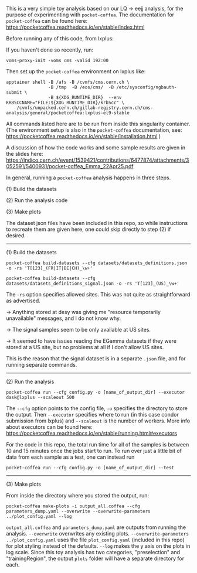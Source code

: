 This is a very simple toy analysis based on our LQ -> eejj analysis, for the purpose of experimenting with `pocket-coffea`.
The documentation for `pocket-coffea` can be found here: https://pocketcoffea.readthedocs.io/en/stable/index.html

Before running any of this code, from lxplus:

If you haven't done so recently, run:
```
voms-proxy-init -voms cms -valid 192:00
```
Then set up the `pocket-coffea` environment on lxplus like:
```
apptainer shell -B /afs -B /cvmfs/cms.cern.ch \
                -B /tmp  -B /eos/cms/  -B /etc/sysconfig/ngbauth-submit \
                -B ${XDG_RUNTIME_DIR}  --env KRB5CCNAME="FILE:${XDG_RUNTIME_DIR}/krb5cc" \
    /cvmfs/unpacked.cern.ch/gitlab-registry.cern.ch/cms-analysis/general/pocketcoffea:lxplus-el9-stable
```
All commands listed here are to be run from inside this singularity container.
(The environment setup is also in the `pocket-coffea` documentation, see: https://pocketcoffea.readthedocs.io/en/stable/installation.html )

A discussion of how the code works and some sample results are given in the slides here: https://indico.cern.ch/event/1539421/contributions/6477874/attachments/3052591/5400931/pocket-coffea_Emma_22Apr25.pdf

In general, running a `pocket-coffea` analysis happens in three steps. 

(1) Build the datasets

(2) Run the analysis code

(3) Make plots

The dataset json files have been included in this repo, so while instructions to recreate them are given here, one could skip directly to step (2) if desired.

**********************************************************************************************************************************
(1) Build the datasets
```
pocket-coffea build-datasets --cfg datasets/datasets_definitions.json -o -rs 'T[123]_(FR|IT|BE|CH)_\w+'
```
```
pocket-coffea build-datasets --cfg datasets/datasets_definitions_signal.json -o -rs 'T[123]_(US)_\w+'
```
The `-rs` option specifies allowed sites.
This was not quite as straightforward as advertised.

-> Anything stored at desy was giving me "resource temporarily unavailable" messages, and I do not know why.

-> The signal samples seem to be only available at US sites.

-> It seemed to have issues reading the EGamma datasets if they were stored at a US site, but no problems at all if I don't allow US sites.

This is the reason that the signal dataset is in a separate `.json` file, and for running separate commands.
**********************************************************************************************************************************
(2) Run the analysis
```
pocket-coffea run --cfg config.py -o [name_of_output_dir] --executor dask@lxplus --scaleout 500
```
The `--cfg` option points to the config file, `-o` specifies the directory to store the output.
Then `--executor` specifies where to run (in this case condor submission from lxplus) and `--scaleout` is the number of workers.
More info about executors can be found here: https://pocketcoffea.readthedocs.io/en/stable/running.html#executors

For the code in this repo, the total run time for all of the samples is between 10 and 15 minutes once the jobs start to run.
To run over just a little bit of data from each sample as a test, one can instead run 
```
pocket-coffea run --cfg config.py -o [name_of_output_dir] --test
```
**********************************************************************************************************************************
(3) Make plots

From inside the directory where you stored the output, run:
```
pocket-coffea make-plots -i output_all.coffea --cfg parameters_dump.yaml --overwrite --overwrite-parameters ../plot_config.yaml --log
```
`output_all.coffea` and `parameters_dump.yaml` are outputs from running the analysis.
`--overwrite` overwrites any existing plots.
`--overwrite-parameters ../plot_config.yaml` uses the file `plot_config.yaml` (included in this repo) for plot styling instead of the defaults.
`--log` makes the y axis on the plots in log scale.
Since this toy analysis has two categories, "preselection" and "trainingRegion", the output `plots` folder will have a separate directory for each.
